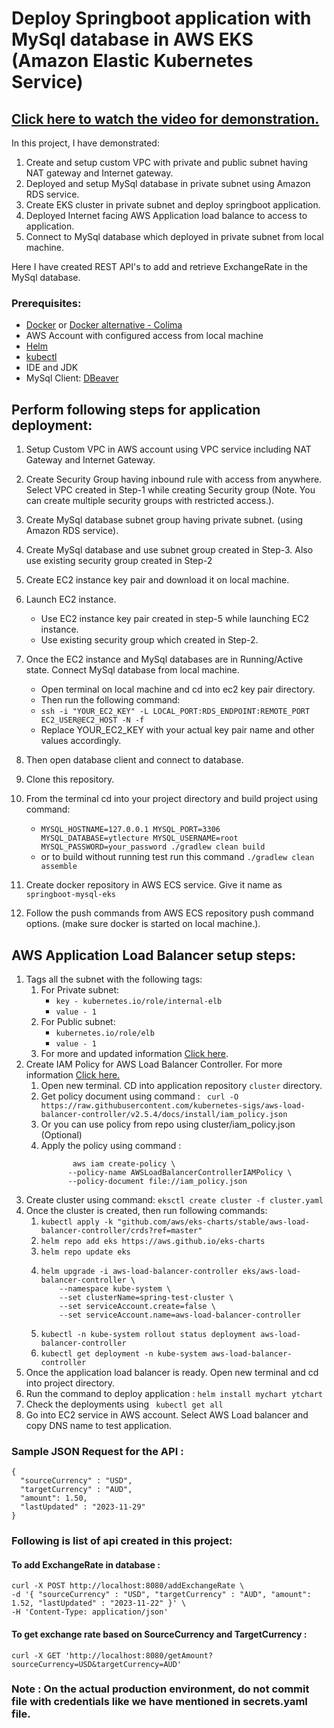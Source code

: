 # Deploy Springboot application with MySql database in AWS EKS (Amazon Elastic Kubernetes Service) 

## [Click here to watch the video for demonstration.]()

In this project, I have demonstrated: 
1. Create and setup custom VPC with private and public subnet having NAT gateway and Internet gateway.
2. Deployed and setup MySql database in private subnet using Amazon RDS service.
3. Create EKS cluster in private subnet and deploy springboot application.
4. Deployed Internet facing AWS Application load balance to access to application.
5. Connect to MySql database which deployed in private subnet from local machine.

Here I have created REST API's to add and retrieve ExchangeRate in the MySql database.

### Prerequisites:
 - [Docker](https://docs.docker.com/engine/install/) or [Docker alternative - Colima](https://github.com/abiosoft/colima)
 - AWS Account with configured access from local machine
 - [Helm](https://helm.sh/docs/intro/install/)
 - [kubectl](https://kubernetes.io/docs/tasks/tools/)
 - IDE and JDK
 - MySql Client: [DBeaver](https://dbeaver.io/download/)


## Perform following steps for application deployment:

1. Setup Custom VPC in AWS account using VPC service including NAT Gateway and Internet Gateway.
2. Create Security Group having inbound rule with access from anywhere. Select VPC created in Step-1 while creating Security group (Note. You can create multiple security groups with restricted access.).
3. Create MySql database subnet group having private subnet. (using Amazon RDS service).
4. Create MySql database and use subnet group created in Step-3. Also use existing security group created in Step-2
5. Create EC2 instance key pair and download it on local machine.
6. Launch EC2 instance. 
    - Use EC2 instance key pair created in step-5 while launching EC2 instance.
    - Use existing security group which created in Step-2.
7. Once the EC2 instance and MySql databases are in Running/Active state. Connect MySql database from local machine. 
    - Open terminal on local machine and cd into ec2 key pair directory.
    - Then run the following command: 
    - ``` ssh -i "YOUR_EC2_KEY" -L LOCAL_PORT:RDS_ENDPOINT:REMOTE_PORT EC2_USER@EC2_HOST -N -f ```
    - Replace YOUR_EC2_KEY with your actual key pair name and other values accordingly.
8. Then open database client and connect to database.
9. Clone this repository.
10. From the terminal cd into your project directory and build project using command: 
    - ``` MYSQL_HOSTNAME=127.0.0.1 MYSQL_PORT=3306 MYSQL_DATABASE=ytlecture MYSQL_USERNAME=root MYSQL_PASSWORD=your_password ./gradlew clean build ```
    - or to build without running test run this command ``` ./gradlew clean assemble ``` 
    
11. Create docker repository in AWS ECS service. Give it name as ```springboot-mysql-eks ``` 
12. Follow the push commands from AWS ECS repository push command options. (make sure docker is started on local machine.).

## AWS Application Load Balancer setup steps:
1. Tags all the subnet with the following tags:
   1. For Private subnet:
         - ```key - kubernetes.io/role/internal-elb``` 
         - ```value - 1 ```  
   2. For Public subnet:
       - ```kubernetes.io/role/elb```
       - ```value - 1 ``` 
   3. For more and updated information [Click here](https://docs.aws.amazon.com/eks/latest/userguide/alb-ingress.html).
2. Create IAM Policy for AWS Load Balancer Controller. For more information [Click here.](https://docs.aws.amazon.com/eks/latest/userguide/aws-load-balancer-controller.html)
   1. Open new terminal. CD into application repository ```cluster``` directory. 
   2. Get policy document using command : ``` curl -O https://raw.githubusercontent.com/kubernetes-sigs/aws-load-balancer-controller/v2.5.4/docs/install/iam_policy.json```
   3. Or you can use policy from repo using cluster/iam_policy.json (Optional)
   4. Apply the policy using command :
      ``` 
             aws iam create-policy \
            --policy-name AWSLoadBalancerControllerIAMPolicy \
            --policy-document file://iam_policy.json 
        ```
3. Create cluster using command:
         ```eksctl create cluster -f cluster.yaml
         ```
4. Once the cluster is created, then run following commands:
   1. ```kubectl apply -k "github.com/aws/eks-charts/stable/aws-load-balancer-controller/crds?ref=master"```
   2. ```helm repo add eks https://aws.github.io/eks-charts```
   3. ```helm repo update eks```
   4. ``` 
      helm upgrade -i aws-load-balancer-controller eks/aws-load-balancer-controller \
          --namespace kube-system \
          --set clusterName=spring-test-cluster \
          --set serviceAccount.create=false \
          --set serviceAccount.name=aws-load-balancer-controller
      ```
   5. ```kubectl -n kube-system rollout status deployment aws-load-balancer-controller```
   6. ```kubectl get deployment -n kube-system aws-load-balancer-controller```
5. Once the application load balancer is ready. Open new terminal and cd into project directory.
6. Run the command to deploy application : ```helm install mychart ytchart ```
7. Check the deployments using ``` kubectl get all```
8. Go into EC2 service in AWS account. Select AWS Load balancer and copy DNS name to test application.
   


### Sample JSON Request for the API :
```
{
  "sourceCurrency" : "USD",
  "targetCurrency" : "AUD",
  "amount": 1.50,
  "lastUpdated" : "2023-11-29"
}

```

### Following is list of api created in this project:

#### To add ExchangeRate in database :
```
curl -X POST http://localhost:8080/addExchangeRate \
-d '{ "sourceCurrency" : "USD", "targetCurrency" : "AUD", "amount": 1.52, "lastUpdated" : "2023-11-22" }' \
-H 'Content-Type: application/json'
```

#### To get exchange rate based on SourceCurrency and TargetCurrency :
```
curl -X GET 'http://localhost:8080/getAmount?sourceCurrency=USD&targetCurrency=AUD'
```

### Note : On the actual production environment, do not commit file with credentials like we have mentioned in secrets.yaml file. 
